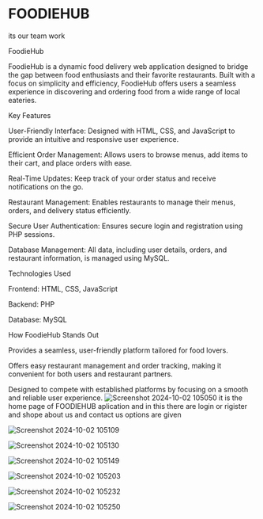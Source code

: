 # FOODIEHUB
its our team work 

FoodieHub

FoodieHub is a dynamic food delivery web application designed to bridge the gap between food enthusiasts and their favorite restaurants. Built with a focus on simplicity and efficiency, FoodieHub offers users a seamless experience in discovering and ordering food from a wide range of local eateries.

Key Features

User-Friendly Interface: Designed with HTML, CSS, and JavaScript to provide an intuitive and responsive user experience.

Efficient Order Management: Allows users to browse menus, add items to their cart, and place orders with ease.

Real-Time Updates: Keep track of your order status and receive notifications on the go.

Restaurant Management: Enables restaurants to manage their menus, orders, and delivery status efficiently.

Secure User Authentication: Ensures secure login and registration using PHP sessions.

Database Management: All data, including user details, orders, and restaurant information, is managed using MySQL.


Technologies Used

Frontend: HTML, CSS, JavaScript

Backend: PHP

Database: MySQL


How FoodieHub Stands Out

Provides a seamless, user-friendly platform tailored for food lovers.

Offers easy restaurant management and order tracking, making it convenient for both users and restaurant partners.

Designed to compete with established platforms by focusing on a smooth and reliable user experience.
![Screenshot 2024-10-02 105050](https://github.com/user-attachments/assets/01a0a7cc-adaa-4fb3-ac63-ca0867c6f7ab)
it is the home page of FOODIEHUB aplication and in this there are login or rigister and shope about us and contact us options are given

![Screenshot 2024-10-02 105109](https://github.com/user-attachments/assets/b280b286-af65-410e-b8bb-f21654525461)



![Screenshot 2024-10-02 105130](https://github.com/user-attachments/assets/a83a9fcd-73ad-43f3-b913-e77744bd6b3b)


![Screenshot 2024-10-02 105149](https://github.com/user-attachments/assets/5ab17cdf-9700-4f9e-9c6e-8a58c56150ea)



![Screenshot 2024-10-02 105203](https://github.com/user-attachments/assets/0ff7ac1e-9c36-413f-a689-cad98bea9714)



![Screenshot 2024-10-02 105232](https://github.com/user-attachments/assets/3b82e76e-e592-4b26-b6a3-0fdef95a9e0c)



![Screenshot 2024-10-02 105250](https://github.com/user-attachments/assets/321d5ed4-9d24-4349-a65b-64aba1bf76ef)
